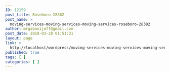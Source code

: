 ```yaml
---
ID: 12159
post_title: Roseboro 28382
post_name: >
  moving-services-moving-services-moving-services-roseboro-28382
author: mrgabonijeff@gmail.com
post_date: 2018-03-28 01:51:31
layout: page
link: >
  http://localhost/wordpress/moving-services-moving-services-moving-services-roseboro-28382/
published: true
tags: [ ]
categories: [ ]
---
```


